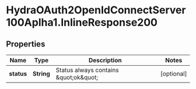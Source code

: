 # HydraOAuth2OpenIdConnectServer100Aplha1.InlineResponse200

## Properties
Name | Type | Description | Notes
------------ | ------------- | ------------- | -------------
**status** | **String** | Status always contains \&quot;ok\&quot; | [optional] 


